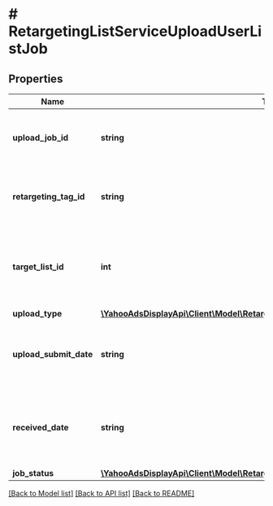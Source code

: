 # # RetargetingListServiceUploadUserListJob

## Properties

Name | Type | Description | Notes
------------ | ------------- | ------------- | -------------
**upload_job_id** | **string** | &lt;div lang&#x3D;\&quot;ja\&quot;&gt;アップロードジョブIDです。&lt;/div&gt; &lt;div lang&#x3D;\&quot;en\&quot;&gt;Upload job ID.&lt;/div&gt; | [optional]
**retargeting_tag_id** | **string** | &lt;div lang&#x3D;\&quot;ja\&quot;&gt;サイトリターゲティングのタグIDです。&lt;/div&gt; &lt;div lang&#x3D;\&quot;en\&quot;&gt;Tag ID for site retargeting.&lt;/div&gt; | [optional]
**target_list_id** | **int** | &lt;div lang&#x3D;\&quot;ja\&quot;&gt;カスタムオーディエンスのターゲットリストIDです。&lt;/div&gt; &lt;div lang&#x3D;\&quot;en\&quot;&gt;Target list ID of custom audience.&lt;/div&gt; | [optional]
**upload_type** | [**\YahooAdsDisplayApi\Client\Model\RetargetingListServiceUploadUserListUploadType**](RetargetingListServiceUploadUserListUploadType.md) |  | [optional]
**upload_submit_date** | **string** | &lt;div lang&#x3D;\&quot;ja\&quot;&gt;アップロード日時&lt;/div&gt; &lt;div lang&#x3D;\&quot;en\&quot;&gt;Upload date and time.&lt;/div&gt; &lt;br&gt;Format: yyyyMMddHHmmss | [optional]
**received_date** | **string** | &lt;div lang&#x3D;\&quot;ja\&quot;&gt;アップロード受付完了日時&lt;/div&gt; &lt;div lang&#x3D;\&quot;en\&quot;&gt;Upload job completion date and time.&lt;/div&gt; &lt;br&gt;Format: yyyyMMddHHmmss | [optional]
**job_status** | [**\YahooAdsDisplayApi\Client\Model\RetargetingListServiceJobStatus**](RetargetingListServiceJobStatus.md) |  | [optional]

[[Back to Model list]](../../README.md#models) [[Back to API list]](../../README.md#endpoints) [[Back to README]](../../README.md)
